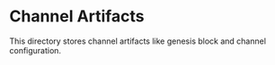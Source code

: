 # Channel Artifacts
This directory stores channel artifacts like genesis block and channel configuration.
